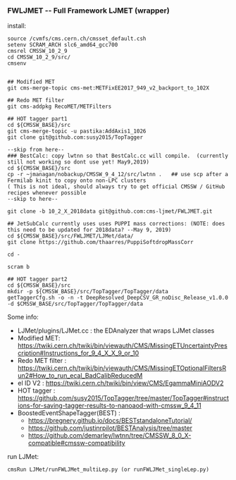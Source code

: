 ### FWLJMET -- Full Framework LJMET (wrapper)



install:

	source /cvmfs/cms.cern.ch/cmsset_default.csh
	setenv SCRAM_ARCH slc6_amd64_gcc700
	cmsrel CMSSW_10_2_9
	cd CMSSW_10_2_9/src/
	cmsenv


	## Modified MET
	git cms-merge-topic cms-met:METFixEE2017_949_v2_backport_to_102X

	## Redo MET filter
	git cms-addpkg RecoMET/METFilters

	## HOT tagger part1
	cd ${CMSSW_BASE}/src
	git cms-merge-topic -u pastika:AddAxis1_1026
	git clone git@github.com:susy2015/TopTagger

	--skip from here--
	### BestCalc: copy lwtnn so that BestCalc.cc will compile.  (currently still not working so dont use yet! May9,2019)
	cd ${CMSSW_BASE}/src
	cp -r ~jmanagan/nobackup/CMSSW_9_4_12/src/lwtnn .   ## use scp after a Fermilab kinit to copy onto non-LPC clusters
	( This is not ideal, should always try to get official CMSSW / GitHub recipes whenever possible
	--skip to here--

	git clone -b 10_2_X_2018data git@github.com:cms-ljmet/FWLJMET.git

	## JetSubCalc currently uses uses PUPPI mass corrections: (NOTE: does this need to be updated for 2018data? --May 9, 2019)
	cd ${CMSSW_BASE}/src/FWLJMET/LJMet/data/
	git clone https://github.com/thaarres/PuppiSoftdropMassCorr

	cd -

	scram b

	## HOT tagger part2
	cd ${CMSSW_BASE}/src
	mkdir -p ${CMSSW_BASE}/src/TopTagger/TopTagger/data
	getTaggerCfg.sh -o -n -t DeepResolved_DeepCSV_GR_noDisc_Release_v1.0.0 -d $CMSSW_BASE/src/TopTagger/TopTagger/data






Some info:

- LJMet/plugins/LJMet.cc : the EDAnalyzer that wraps LJMet classes
- Modified MET: https://twiki.cern.ch/twiki/bin/viewauth/CMS/MissingETUncertaintyPrescription#Instructions_for_9_4_X_X_9_or_10
- Redo MET filter : https://twiki.cern.ch/twiki/bin/viewauth/CMS/MissingETOptionalFiltersRun2#How_to_run_ecal_BadCalibReducedM
- el ID V2 : https://twiki.cern.ch/twiki/bin/view/CMS/EgammaMiniAODV2
- HOT tagger : https://github.com/susy2015/TopTagger/tree/master/TopTagger#instructions-for-saving-tagger-results-to-nanoaod-with-cmssw_9_4_11
- BoostedEventShapeTagger(BEST) :
     - https://bregnery.github.io/docs/BESTstandaloneTutorial/
     - https://github.com/justinrpilot/BESTAnalysis/tree/master
     - https://github.com/demarley/lwtnn/tree/CMSSW_8_0_X-compatible#cmssw-compatibility


run LJMet:

    cmsRun LJMet/runFWLJMet_multiLep.py (or runFWLJMet_singleLep.py)
